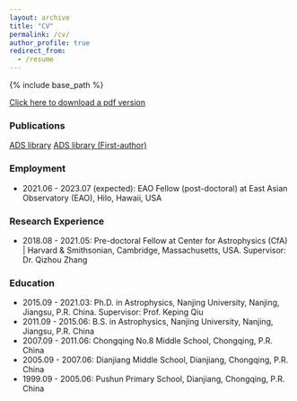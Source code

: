 ```yaml
---
layout: archive
title: "CV"
permalink: /cv/
author_profile: true
redirect_from:
  - /resume
---
```


{% include base_path %}

[Click here to download a pdf version](/files/Liu_Junhao_CV.pdf)

### Publications

[ADS library](https://ui.adsabs.harvard.edu/public-libraries/NMQGgqroSeurMcPVsgLiqQ)
[ADS library (First-author)](https://ui.adsabs.harvard.edu/public-libraries/BHaOyBG7Q-C6tUacIfbv3Q)

### Employment
* 2021.06 - 2023.07 (expected): EAO Fellow (post-doctoral) at East Asian Observatory (EAO), Hilo, Hawaii, USA

### Research Experience
* 2018.08 - 2021.05: Pre-doctoral Fellow at Center for Astrophysics (CfA) \| Harvard & Smithsonian, Cambridge, Massachusetts, USA. Supervisor: Dr. Qizhou Zhang

### Education
* 2015.09 - 2021.03: Ph.D. in Astrophysics, Nanjing University, Nanjing, Jiangsu, P.R. China. Supervisor: Prof. Keping Qiu
* 2011.09 - 2015.06: B.S. in Astrophysics, Nanjing University, Nanjing, Jiangsu, P.R. China
* 2007.09 - 2011.06: Chongqing No.8 Middle School, Chongqing, P.R. China
* 2005.09 - 2007.06: Dianjiang Middle School, Dianjiang, Chongqing, P.R. China
* 1999.09 - 2005.06: Pushun Primary School, Dianjiang, Chongqing, P.R. China
